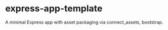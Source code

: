 express-app-template
====================

A minimal Express app with asset packaging via connect_assets, bootstrap.
